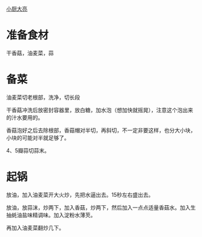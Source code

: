 [小厨大亮](https://www.bilibili.com/video/BV1Vq4y1U7zy/?vd_source=386bdb94ff2a430f8d22a6de9755030c)


# 准备食材

干香菇，油麦菜，蒜

# 备菜

油麦菜切老根部，洗净，切长段

干香菇冲洗后放密封容器里，放白糖，加水泡（想加快就摇晃），注意这个泡出来的汁水要用的。

香菇泡好之后去除根部，香菇帽对半切，再斜切，不一定非要这样，也分大小块，小块的可能对半就足够了。

4、5瓣蒜切蒜末。


# 起锅

放油，加入油麦菜开大火炒，先把水逼出去。15秒左右盛出去。

放油，放蒜沫，炒两下，加入香菇，炒两下，然后加入一点点适量香菇水。加入生抽蚝油盐味精调味。加入淀粉水薄芡。

再加入油麦菜翻炒几下。

